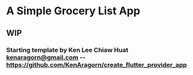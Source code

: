 # A Simple Grocery List App
## WIP


### Starting template by Ken Lee Chiaw Huat kenaragorn@gmail.com -- https://github.com/KenAragorn/create_flutter_provider_app